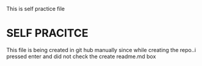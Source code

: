This is self practice file
# SELF PRACITCE
This file is being created in git hub manually since while creating the repo..i pressed enter and did not check the create readme.md box
